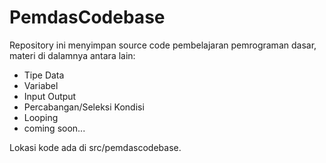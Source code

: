 # PemdasCodebase
Repository ini menyimpan source code pembelajaran pemrograman dasar, materi di dalamnya antara lain:

- Tipe Data
- Variabel
- Input Output
- Percabangan/Seleksi Kondisi
- Looping
- coming soon...

Lokasi kode ada di src/pemdascodebase.
